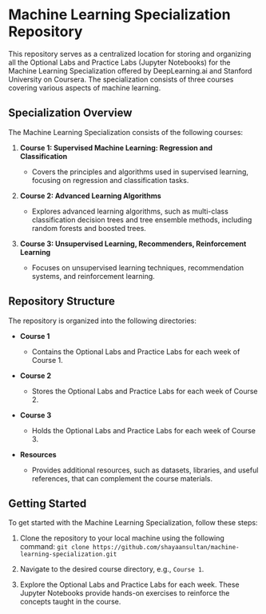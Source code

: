 # Machine Learning Specialization Repository

This repository serves as a centralized location for storing and organizing all the Optional Labs and Practice Labs (Jupyter Notebooks) for the Machine Learning Specialization offered by DeepLearning.ai and Stanford University on Coursera. The specialization consists of three courses covering various aspects of machine learning.

## Specialization Overview

The Machine Learning Specialization consists of the following courses:

1. **Course 1: Supervised Machine Learning: Regression and Classification**
   - Covers the principles and algorithms used in supervised learning, focusing on regression and classification tasks.

2. **Course 2: Advanced Learning Algorithms**
   - Explores advanced learning algorithms, such as multi-class classification decision trees and tree ensemble methods, including random forests and boosted trees.

3. **Course 3: Unsupervised Learning, Recommenders, Reinforcement Learning**
   - Focuses on unsupervised learning techniques, recommendation systems, and reinforcement learning.

## Repository Structure

The repository is organized into the following directories:

- **Course 1**
  - Contains the Optional Labs and Practice Labs for each week of Course 1.

- **Course 2**
  - Stores the Optional Labs and Practice Labs for each week of Course 2.

- **Course 3**
  - Holds the Optional Labs and Practice Labs for each week of Course 3.

- **Resources**
  - Provides additional resources, such as datasets, libraries, and useful references, that can complement the course materials.

## Getting Started

To get started with the Machine Learning Specialization, follow these steps:

1. Clone the repository to your local machine using the following command:
`git clone https://github.com/shayaansultan/machine-learning-specialization.git `

2. Navigate to the desired course directory, e.g., `Course 1`.

3. Explore the Optional Labs and Practice Labs for each week. These Jupyter Notebooks provide hands-on exercises to reinforce the concepts taught in the course.
